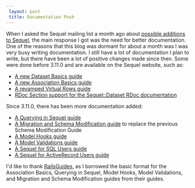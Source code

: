 ```yaml
---
 layout: post
 title: Documentation Push
---
```


When I asked the Sequel mailing list a month ago about <a href="http://groups.google.com/group/sequel-talk/browse_thread/thread/b7850930a3aa93db">possible additions to Sequel</a>, the main response I got was the need for better documentation.  One of the reasons that this blog was dormant for about a month was I was very busy writing documentation.  I still have a lot of documentation I plan to write, but there have been a lot of positive changes made since then.  Some were done before 3.11.0 and are available on the Sequel website, such as:

* <a href="/rdoc/files/doc/dataset_basics_rdoc.html">A new Dataset Basics guide</a>
* <a href="/rdoc/files/doc/association_basics_rdoc.html">A new Association Basics guide</a>
* <a href="/rdoc/files/doc/virtual_rows_rdoc.html">A revamped Virtual Rows guide</a>
* <a href="/rdoc/classes/Sequel/Dataset.html">RDoc Section support for the Sequel::Dataset RDoc documentation</a>

Since 3.11.0, there has been more documentation added:

* <a href="http://github.com/jeremyevans/sequel/blob/master/doc/querying.rdoc">A Querying in Sequel guide</a>
* <a href="http://github.com/jeremyevans/sequel/blob/master/doc/migration.rdoc">A Migration and Schema Modification guide</a> to replace the previous Schema Modification Guide
* <a href="http://github.com/jeremyevans/sequel/blob/master/doc/model_hooks.rdoc">A Model Hooks guide</a>
* <a href="http://github.com/jeremyevans/sequel/blob/master/doc/validations.rdoc">A Model Validations guide</a>
* <a href="http://github.com/jeremyevans/sequel/blob/master/doc/sql.rdoc">A Sequel for SQL Users guide</a>
* <a href="http://github.com/jeremyevans/sequel/blob/master/doc/active_record.rdoc">A Sequel for ActiveRecord Users guide</a>

I'd like to thank <a href="http://guides.rubyonrails.org">RailsGuides</a>, as I borrowed the basic format for the Association Basics, Querying in Sequel, Model Hooks, Model Validations, and Migration and Schema Modification guides from their guides.
